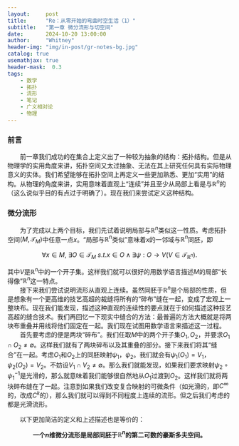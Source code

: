 ```yaml
---
layout:     post
title:      "Re：从零开始的弯曲时空生活（1）"
subtitle:   "第一章 微分流形与切空间"
date:       2024-10-20 13:00:00
author:     "Whitney"
header-img: "img/in-post/gr-notes-bg.jpg"
catalog: true
usemathjax: true
header-mask:  0.3
tags:
    - 数学
    - 拓扑
    - 流形
    - 笔记
    - 广义相对论
    - 物理
---
```


### 前言
&emsp;&emsp;前一章我们成功的在集合上定义出了一种较为抽象的结构：拓扑结构。但是从物理学的实用角度来讲，拓扑空间又太过抽象、无法在其上研究任何具有实际物理意义的实体。我们希望能够在拓扑空间上再定义一些更加熟悉、更加“实用”的结构。从物理的角度来讲，实用意味着直观上“连续”并且至少从局部上看是与$\mathbb{R}^n$的（这么说似乎目的有点过于明确了）。现在我们来尝试定义这种结构。

### 微分流形
&emsp;&emsp;为了完成以上两个目标，我们先试着说明局部与$\mathbb{R}^n$类似这一性质。考虑拓扑空间$(M, \mathcal{T}_M)$中任意一点$x$。“局部与$\mathbb{R}^n$类似”意味着$x$的一邻域与$\mathbb{R}^n$同胚，即

$$
\forall x \in M,\ \exists O \in \mathcal{T}_M\ s.t. x \in O \wedge \exists \psi : O \rightarrow V (V \in \mathcal{T}_{\mathbb{R}^n}).
$$

其中$V$是$\mathbb{R}^n$中的一个开子集。这样我们就可以很好的用数学语言描述$M$的局部“长得像”$\mathbb{R}^n$这一特点。
<br>
&emsp;&emsp;接下来我们尝试说明流形从直观上连续。虽然同胚于$\mathbb{R}^n$是个局部的性质，但是想象有一个更高维的技艺高超的裁缝将所有的“碎布”缝在一起，变成了宏观上一整块布。现在我们能发现，描述这种直观的连续性的要点就在于如何描述这种技艺高超的缝合技术。我们再回忆一下现实中缝合的方法：最普遍的方法大概就是将两块布重叠并用线将他们固定在一起。我们现在试图用数学语言来描述这一过程。
<br>
&emsp;&emsp;首先要考虑的便是两块“碎布”。我们任取$M$中的两个开子集$O_1, O_2$，并要求$O_1 \cap O_2 \neq \emptyset$。这样我们就有了两块碎布以及其重叠的部分。接下来我们将其“缝合”在一起。考虑$O_1$和$O_2$上的同胚映射$\psi_1$，$\psi_2$。我们就会有$\psi_1(O_1) = V_1$，$\psi_2(O_2) = V_2$。不妨设$V_1 \cap V_2 \neq \emptyset$。那么我们就能发现，如果我们要求映射$\psi_2 \circ \psi_1^{-1}$是光滑的，那么就意味着我们能够很自然地从$O_1$过渡到$O_2$。这样我们就将两块碎布缝在了一起。注意到如果我们改变复合映射的可微条件（如光滑的，即$C^\infty$的，改成$C^k$的），那么我们就可以得到不同程度上连续的流形。但之后我们考虑的都是光滑流形。
<br>

&emsp;&emsp;以下更加简洁的定义和上述描述也是等价的：
<br>
**<center>一个$n$维微分流形是局部同胚于$\mathbb{R}^n$的第二可数的豪斯多夫空间。</center>**